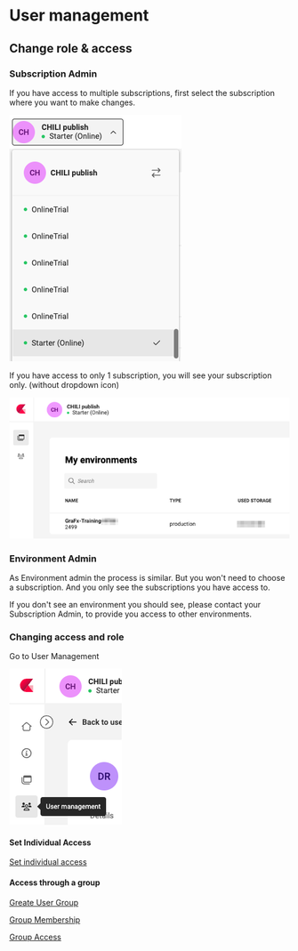 # User management

## Change role & access

### Subscription Admin

If you have access to multiple subscriptions, first select the subscription where you want to make changes.

![ui](changerole-1.png)

If you have access to only 1 subscription, you will see your subscription only. (without dropdown icon)

![ui](changerole-2.png)

### Environment Admin

As Environment admin the process is similar. But you won't need to choose a subscription. And you only see the subscriptions you have access to.

If you don't see an environment you should see, please contact your Subscription Admin, to provide you access to other environments.

### Changing access and role

Go to User Management

![ui](changerole-3.png)

#### Set Individual Access

[Set individual access](/CHILI-GraFx/guides/set-individual-access)

#### Access through a group

[Greate User Group](/CHILI-GraFx/guides/manage-user-groups)

[Group Membership](/CHILI-GraFx/guides/manage-group-membership)

[Group Access](/CHILI-GraFx/guides/manage-group-access)
